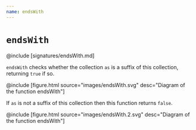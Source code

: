 ```yaml
---
name: endsWith
---
```


# `endsWith`

@include [signatures/endsWith.md]

`endsWith` checks whether the collection `as` is a suffix of this collection, returning `true` if so.

@include [figure.html source="images/endsWith.svg" desc="Diagram of the function endsWith"]

If `as` is not a suffix of this collection then this function returns `false`.

@include [figure.html source="images/endsWith.2.svg" desc="Diagram of the function endsWith"]
